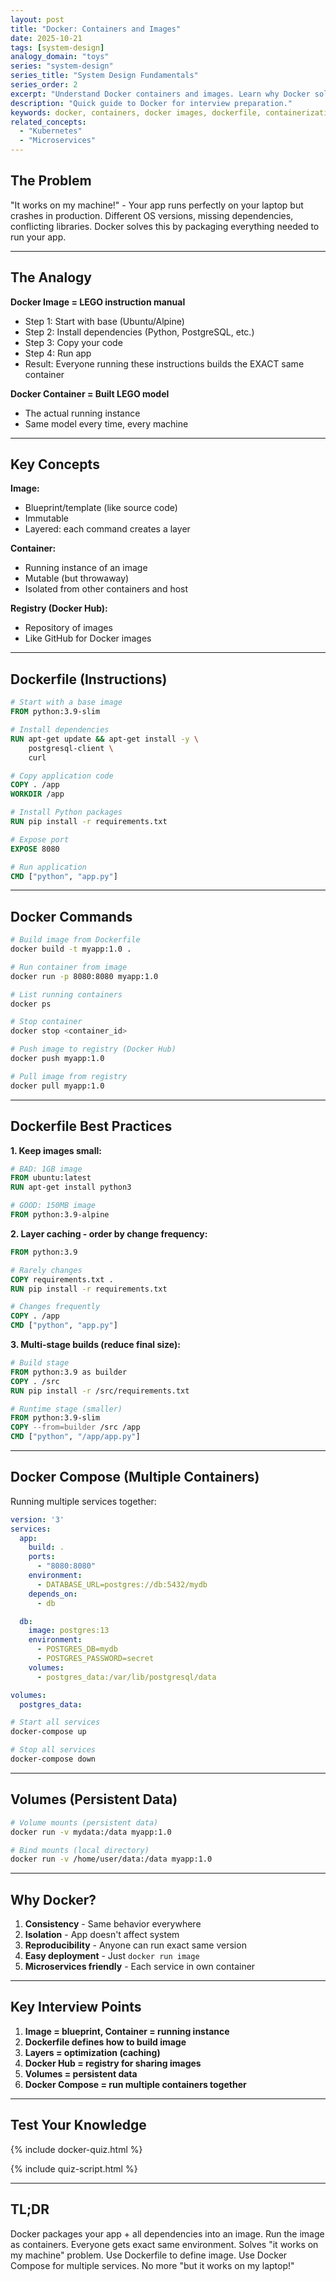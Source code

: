 ```yaml
---
layout: post
title: "Docker: Containers and Images"
date: 2025-10-21
tags: [system-design]
analogy_domain: "toys"
series: "system-design"
series_title: "System Design Fundamentals"
series_order: 2
excerpt: "Understand Docker containers and images. Learn why Docker solves the 'it works on my machine' problem."
description: "Quick guide to Docker for interview preparation."
keywords: docker, containers, docker images, dockerfile, containerization
related_concepts:
  - "Kubernetes"
  - "Microservices"
---
```


## The Problem

"It works on my machine!" - Your app runs perfectly on your laptop but crashes in production. Different OS versions, missing dependencies, conflicting libraries. Docker solves this by packaging everything needed to run your app.

---

## The Analogy

**Docker Image = LEGO instruction manual**
- Step 1: Start with base (Ubuntu/Alpine)
- Step 2: Install dependencies (Python, PostgreSQL, etc.)
- Step 3: Copy your code
- Step 4: Run app
- Result: Everyone running these instructions builds the EXACT same container

**Docker Container = Built LEGO model**
- The actual running instance
- Same model every time, every machine

---

## Key Concepts

**Image:**
- Blueprint/template (like source code)
- Immutable
- Layered: each command creates a layer

**Container:**
- Running instance of an image
- Mutable (but throwaway)
- Isolated from other containers and host

**Registry (Docker Hub):**
- Repository of images
- Like GitHub for Docker images

---

## Dockerfile (Instructions)

```dockerfile
# Start with a base image
FROM python:3.9-slim

# Install dependencies
RUN apt-get update && apt-get install -y \
    postgresql-client \
    curl

# Copy application code
COPY . /app
WORKDIR /app

# Install Python packages
RUN pip install -r requirements.txt

# Expose port
EXPOSE 8080

# Run application
CMD ["python", "app.py"]
```

---

## Docker Commands

```bash
# Build image from Dockerfile
docker build -t myapp:1.0 .

# Run container from image
docker run -p 8080:8080 myapp:1.0

# List running containers
docker ps

# Stop container
docker stop <container_id>

# Push image to registry (Docker Hub)
docker push myapp:1.0

# Pull image from registry
docker pull myapp:1.0
```

---

## Dockerfile Best Practices

**1. Keep images small:**
```dockerfile
# BAD: 1GB image
FROM ubuntu:latest
RUN apt-get install python3

# GOOD: 150MB image
FROM python:3.9-alpine
```

**2. Layer caching - order by change frequency:**
```dockerfile
FROM python:3.9

# Rarely changes
COPY requirements.txt .
RUN pip install -r requirements.txt

# Changes frequently
COPY . /app
CMD ["python", "app.py"]
```

**3. Multi-stage builds (reduce final size):**
```dockerfile
# Build stage
FROM python:3.9 as builder
COPY . /src
RUN pip install -r /src/requirements.txt

# Runtime stage (smaller)
FROM python:3.9-slim
COPY --from=builder /src /app
CMD ["python", "/app/app.py"]
```

---

## Docker Compose (Multiple Containers)

Running multiple services together:

```yaml
version: '3'
services:
  app:
    build: .
    ports:
      - "8080:8080"
    environment:
      - DATABASE_URL=postgres://db:5432/mydb
    depends_on:
      - db

  db:
    image: postgres:13
    environment:
      - POSTGRES_DB=mydb
      - POSTGRES_PASSWORD=secret
    volumes:
      - postgres_data:/var/lib/postgresql/data

volumes:
  postgres_data:
```

```bash
# Start all services
docker-compose up

# Stop all services
docker-compose down
```

---

## Volumes (Persistent Data)

```bash
# Volume mounts (persistent data)
docker run -v mydata:/data myapp:1.0

# Bind mounts (local directory)
docker run -v /home/user/data:/data myapp:1.0
```

---

## Why Docker?

1. **Consistency** - Same behavior everywhere
2. **Isolation** - App doesn't affect system
3. **Reproducibility** - Anyone can run exact same version
4. **Easy deployment** - Just `docker run image`
5. **Microservices friendly** - Each service in own container

---

## Key Interview Points

1. **Image = blueprint, Container = running instance**
2. **Dockerfile defines how to build image**
3. **Layers = optimization (caching)**
4. **Docker Hub = registry for sharing images**
5. **Volumes = persistent data**
6. **Docker Compose = run multiple containers together**

---

## Test Your Knowledge

{% include docker-quiz.html %}

{% include quiz-script.html %}

---

## TL;DR

Docker packages your app + all dependencies into an image. Run the image as containers. Everyone gets exact same environment. Solves "it works on my machine" problem. Use Dockerfile to define image. Use Docker Compose for multiple services. No more "but it works on my laptop!"
